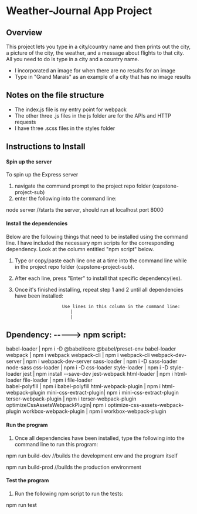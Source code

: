 # Weather-Journal App Project

## Overview
This project lets you type in a city/country name and then prints out the city, a picture of the city, the weather, and a message about flights to that city. All you need to do is type in a city and a country name. 

- I incorporated an image for when there are no results for an image
- Type in "Grand Marais" as an example of a city that has no image results 

## Notes on the file structure
- The index.js file is my entry point for webpack
- The other three .js files in the js folder are for the APIs and HTTP requests
- I have three .scss files in the styles folder

## Instructions to Install
#### Spin up the server
To spin up the Express server 
1. navigate the command prompt to the project repo folder (capstone-project-sub)
2. enter the following into the command line:

node server          //starts the server, should run at localhost port 8000

#### Install the dependencies
Below are the following things that need to be installed using the command line. I have included the necessary npm scripts for the corresponding dependency. Look at the column entitled "npm script" below. 

1. Type or copy/paste each line one at a time into the command line while in the project repo folder (capstone-project-sub). 

2. After each line, press "Enter" to install that specific dependency(ies).

3. Once it's finished installing, repeat step 1 and 2 until all dependencies have been installed:


                         Use lines in this column in the command line:
                            |
                            |
Dpendency:                   ----->   npm script:
----------------------------------------------------------------------
babel-loader        |   npm i -D @babel/core @babel/preset-env babel-loader
webpack                |   npm i webpack 
webpack-cli            |   npm i webpack-cli
webpack-dev-server     |   npm i webpack-dev-server
sass-loader            |   npm i -D sass-loader node-sass
css-loader             |   npm i -D css-loader
style-loader           |   npm i -D style-loader
jest                   |   npm install --save-dev jest-webpack
html-loader            |   npm i html-loader
file-loader            |   npm i file-loader                    
babel-polyfill         |   npm i babel-polyfill
html-webpack-plugin    |   npm i html-webpack-plugin
mini-css-extract-plugin|   npm i mini-css-extract-plugin
terser-webpack-plugin  |   npm i terser-webpack-plugin
optimizeCssAssetsWebpackPlugin|   npm i optimize-css-assets-webpack-plugin
workbox-webpack-plugin |   npm i workbox-webpack-plugin



#### Run the program
1. Once all dependencies have been installed, type the following into the command line to run this program:

npm run build-dev      //builds the development env and the program itself 

npm run build-prod               //builds the production environment


#### Test the program
1. Run the following npm script to run the tests:

npm run test